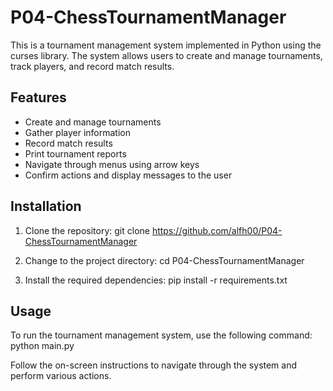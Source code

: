 # P04-ChessTournamentManager

This is a tournament management system implemented in Python using the curses library. The system allows users to create and manage tournaments, track players, and record match results.

## Features

- Create and manage tournaments
- Gather player information
- Record match results
- Print tournament reports
- Navigate through menus using arrow keys
- Confirm actions and display messages to the user

## Installation

1. Clone the repository:
git clone https://github.com/alfh00/P04-ChessTournamentManager

2. Change to the project directory:
cd P04-ChessTournamentManager

3. Install the required dependencies:
pip install -r requirements.txt

## Usage

To run the tournament management system, use the following command:
python main.py

Follow the on-screen instructions to navigate through the system and perform various actions.
